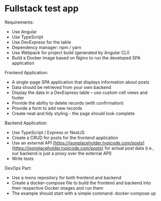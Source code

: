 # Fullstack test app

Requirements:
- Use Angular
- Use TypeScript
- Use DevExpress for the table
- Dependency manager: npm / yarn
- Use Webpack for project build (generated by Angular CLI)
- Build a Docker image based on Nginx to run the developed SPA application

Frontend Application:
- A single-page SPA application that displays information about posts
- Data should be retrieved from your own backend
- Display the data in a DevExpress table – use custom cell views and footer
- Provide the ability to delete records (with confirmation)
- Provide a form to add new records
- Create neat and tidy styling - the page should look complete

Backend Application:
- Use TypeScript / Express or NestJS
- Create a CRUD for posts for the frontend application
- Use an external API [https://jsonplaceholder.typicode.com/posts](https://jsonplaceholder.typicode.com/posts) for actual post data (i.e., our backend is just a proxy over the external API)
- Write tests

DevOps Part:
- Use a mono repository for both frontend and backend
- Create a docker-compose file to build the frontend and backend into their respective Docker images and run them
- The example should start with a simple command: docker-compose up
